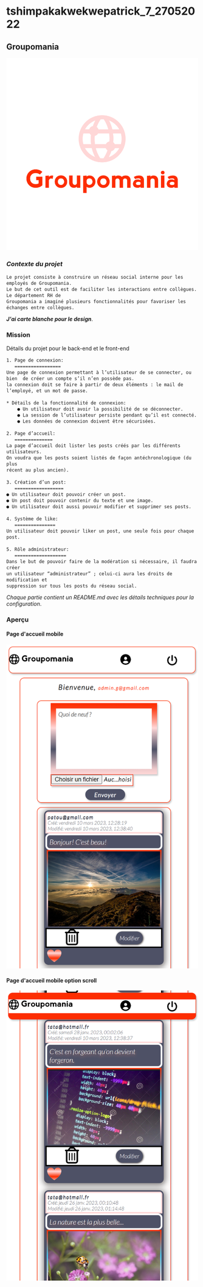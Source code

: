 # tshimpakakwekwepatrick_7_27052022
## Groupomania
[![logo Groupomania](./img_for_readme/icon-above-font.png)](#)

### *Contexte du projet*
~~~~
Le projet consiste à construire un réseau social interne pour les employés de Groupomania. 
Le but de cet outil est de faciliter les interactions entre collègues. Le département RH de
Groupomania a imaginé plusieurs fonctionnalités pour favoriser les échanges entre collègues.
~~~~
**_J'ai carte blanche pour le design_**.

### Mission

Détails du projet pour le back-end et le front-end

```
1. Page de connexion:
   =================
Une page de connexion permettant à l’utilisateur de se connecter, ou bien  de créer un compte s’il n’en possède pas.
la connexion doit se faire à partir de deux éléments : le mail de l’employé, et un mot de passe.

* Détails de la fonctionnalité de connexion:
    ● Un utilisateur doit avoir la possibilité de se déconnecter.
    ● La session de l’utilisateur persiste pendant qu’il est connecté.
    ● Les données de connexion doivent être sécurisées.

2. Page d’accueil:
   ==============
La page d’accueil doit lister les posts créés par les différents utilisateurs.
On voudra que les posts soient listés de façon antéchronologique (du plus
récent au plus ancien).

3. Création d’un post:
   ==================
● Un utilisateur doit pouvoir créer un post.
● Un post doit pouvoir contenir du texte et une image.
● Un utilisateur doit aussi pouvoir modifier et supprimer ses posts.

4. Système de like:
   ===============
Un utilisateur doit pouvoir liker un post, une seule fois pour chaque post.

5. Rôle administrateur:
   ===================
Dans le but de pouvoir faire de la modération si nécessaire, il faudra créer
un utilisateur “administrateur” ; celui-ci aura les droits de modification et
suppression sur tous les posts du réseau social.

```
_Chaque partie contient un README.md avec les détails techniques pour la configuration_.

### Aperçu

#### Page d'accueil mobile
[![page d'accueil mobile](./img_for_readme/Groupomania_accueil.png)](#)

#### Page d'accueil mobile option scroll
[![pzge d'accueil mobile option scroll](./img_for_readme/Groupomania_accueil_scroll.png)](#)